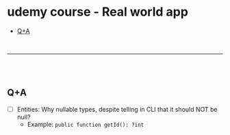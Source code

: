 # udemy course - Real world app

- [Q+A](#qa)

<br>

---

<br><br>

## Q+A

- [ ] Entities: Why nullable types, despite telling in CLI that it should NOT be null?
  - Example: `public function getId(): ?int`


